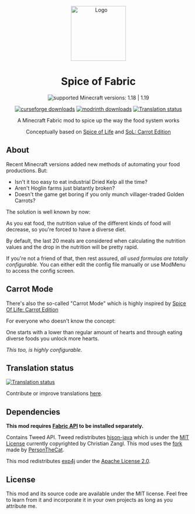<!-- modrinth_exclude.start -->

<div align="center">
<img alt="Logo" src="src/main/resources/assets/spiceoffabric/logo_large.png" width="150" height="150" />

# Spice of Fabric

![supported Minecraft versions: 1.18 | 1.19](https://img.shields.io/badge/support%20for%20MC-1.18%20%7C%201.19-%2356AD56?style=for-the-badge)

[![curseforge downloads](http://cf.way2muchnoise.eu/full_318416_downloads.svg?badge_style=flat)](https://minecraft.curseforge.com/projects/spice-of-fabric)
[![modrinth downloads](https://img.shields.io/modrinth/dt/spice-of-fabric?color=30b27b&logo=data%3Aimage%2Fpng%3Bbase64%2CiVBORw0KGgoAAAANSUhEUgAAADAAAAAwCAYAAABXAvmHAAAACXBIWXMAAAAAAAAAAQCEeRdzAAAFjElEQVR4nO2aaYhWVRjH3WpcinS0tHIMW0gM7CmXsLQFCnOBFq0PmS2klpZmSraYYFNEC7SZBYqipfWhSAyKVo0RTC1JCwn6kJW0ueWSWuOo%2Ff%2Bc5zLnPe%2B595773vvOfKgXfjBw733Oc855tvOcadPm%2F1%2F8T96b05a0th6pPyjZEZwDrgXTwDNgEXgDLAWvgLlgAhgCeoB2ra10B9AfPADeBz%2BDv8HxBI6CvWAzeBWMAbWtofhQXeFfwLEUpZM4DNaBKeC0llD%2BbPAS2Jmg1BGwD%2FwGtuskd6fsDr%2F5AowFNdVQvD24AXzjGZw78Af4EMxTJWjn5%2BuEzwUCRoDpYDn4XpV2ZR0AC8CZRSrfCTwE%2FvTY87dgDhhAR86wGHXgNvAROORZkDXgwiKU7yImorjbT9N4NO9K4fuTwM1gvS6IPQZ3e2ge4TXgSdDorA5XbbAUGN8h6wzwPPjLmQR3%2BOJKhU51tpc2u7Ba0QJyTwR3ewJEA%2BiTVdjl4FdLSBOYD06uhvLWuMzc48EuZxKLQn2MQrqDTx0BK0DXCpWiKXYLNTmdBPPCQWt8WsL40AGn64pHH38J%2BmZU%2BgRwHrgLrFQzuDTD9zW64%2FYifkVfSfuwTkpj%2FX5wXeCgzNB9NTy%2BJaa0sBfiO3BVhkn0AZucADIz7aN7pbQ0WEbnChisTh18m%2FgTVMSbkiHT4t3bwT%2FW95tigwgdFKy2Xt4DhgcMwlyxJEHpCE4uU1zH%2B7VgrSWDkxkX9zILNDvbrkrzfHW4Wc4q%2BaApTsiivDXGDEcWF6u8FKd9icmGTWoGkwKEjwQ7UpSnvKfo2BVOYLBaQyRvK%2Bjle5EFFwuxG%2Bm44NQUwSzWNicozkX4WhemohCs4zAEb3B287JK5UVCu4J3EpT%2FCUwEPXMN1DzeAkf%2BnXmEMVzWS2mIdO391gzymDM6pbwz0Rnj8TwTqHW21IXVa4cAOTxHs2RZDJ6ThPCKZ6OdQPFaxRNQgfdLefkbJZspKd8y7F4P3pXmqMcT3JiEb66U0sKS%2BanyaphRAGyM2QHujjfZWObnO16uiXP2wiegQlnnNHoUadIdKhtAV9492UWws%2BGtdsV0L%2Byx8pmQCmXVui5GGdb07A911HdpNteIOaD43v8dDEsYizuw1ZpEfV7lmYHZxPohwZm55exgsDT%2BWO3c9x79Zl6SSeBZOzGntpvA62Cs76UrwH1iTmI8GfWOEUY7vkNKDzxxHBW%2Fs9uw1gnOFzp%2BeVYXkzFtwdM873QGjySsZlboD6NClU%2Bb2SVSWnOwz9PFek6bf1nS24dZeFECckboBNji%2BMwSzow6Qp%2BdBd5OMIeol9MQqDidnFVlXSHKW5OY6ijJXWAE%2BDzFznkCo5P11r99ZQYnuQ28AAZ57biACVAB%2B0jZKMl9UD5noVVryeimSkamxqp0i5hGGM%2FJ1W2rS%2FmhPg52DeptP7FksB35IPgETAKnZ9SBp8N7xITqbKW4%2BNsqLnt0orHnZTHhrnOmwZu%2Fe1hM8cZFYrKc4VuoJCFuY8uG7XI2n9pnVS5QefrhfmdMNgyytd2lvLV4XO16ctGK63jMMeyCuzmmoaJoJfHNXW7p1UXugJj7tSVSnmMYUC7KI5hF2NMewexdspvcL09UUX%2BbLKZQc001X3vdGoQRZbaUZuloN37UkDkcnCIBNbqYk1h%2Fdcz14i%2FJmXckt%2FLWoLxVYS2%2FJcax96ky83VFeZ3EayZ2OgaKSYa3gCfABxogfFmd9wO8vSzuismZCHufrF%2BSktsxNTlOipd7LNgOxigc0aQLME6qccnnTKLoa1beTrbMNatnIheIKcNpFts9zu6rm7gjbHixBGn5i%2B6YydAxeZ06SkyGflZK%2F9WAvvGYmATIViGjT%2Bv%2Bq0HILyQq%2Fed%2F%2FwIQ1cNLieDSBgAAAABJRU5ErkJggg%3D%3D&style=flat-square)](https://modrinth.com/mod/spice-of-fabric)
[![Translation status](https://img.shields.io/weblate/progress/spice-of-fabric?server=https%3A%2F%2Fweblate.siphalor.de&style=flat-square)](https://weblate.siphalor.de/engage/spice-of-fabric/)

A Minecraft Fabric mod to spice up the way the food system works

Conceptually based on [Spice of Life](https://github.com/squeek502/SpiceOfLife) and [SoL: Carrot Edition](https://github.com/Cazsius/Spice-of-Life-Carrot-Edition)

</div>

<!-- modrinth_exclude.end -->

## About

Recent Minecraft versions added new methods of automating your food productions. But:

* Isn't it too easy to eat industrial Dried Kelp all the time?
* Aren't Hoglin farms just blatantly broken?
* Doesn't the game get boring if you only munch villager-traded Golden Carrots?

The solution is well known by now:

As you eat food, the nutrition value of the different kinds of food will decrease, so you're forced to have a diverse diet.

By default, the last 20 meals are considered when calculating the nutrition values and the drop in the nutrition will be pretty rapid.

If you're not a friend of that, then rest assured,
_all used formulas are totally configurable._
You can either edit the config file manually or use ModMenu to access the config screen.

## Carrot Mode

There's also the so-called "Carrot Mode" which is highly inspired by [Spice Of Life: Carrot Edition](https://minecraft.curseforge.com/projects/spice-of-life-carrot-edition)

For everyone who doesn't know the concept:

One starts with a lower than regular amount of hearts and through eating diverse foods you unlock more hearts.

_This too, is highly configurable._

## Translation status

[![Translation status](https://weblate.siphalor.de/widgets/spice-of-fabric/-/multi-auto.svg)](https://weblate.siphalor.de/engage/spice-of-fabric/)

Contribute or improve translations [here](https://weblate.siphalor.de/engage/spice-of-fabric).

## Dependencies

**This mod requires [Fabric API](https://modrinth.com/mod/fabric-api) to be installed separately.**

Contains Tweed API. Tweed redistributes [hjson-java](https://github.com/hjson/hjson-java) which is under the [MIT License](https://github.com/hjson/hjson-java/blob/master/LICENSE) currently copyrighted by Christian Zangl. This mod uses the [fork](https://github.com/PersonTheCat/hjson-java) made by [PersonTheCat](https://github.com/PersonTheCat).

This mod redistributes [exp4j](https://www.objecthunter.net/exp4j/) under the [Apache License 2.0](https://github.com/fasseg/exp4j/blob/master/LICENSE).

## License

This mod and its source code are available under the MIT license.
Feel free to learn from it and incorporate it in your own projects as long as you attribute me.
